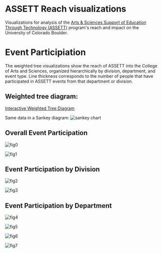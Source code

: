 # ASSETT Reach visualizations
Visualizations for analysis of the [Arts & Sciences Support of Education Through Technology (ASSETT)](https://www.colorado.edu/assett/) program's reach and impact on the University of Colorado Boulder.

# Event Participiation

The weighted tree visualizations show the reach of ASSETT into the College of Arts and Sciences, organized hierarchically by division, department, and event type. Line thickness corresponds to the number of people that have participated in ASSETT events from that department or division.

## Weighted tree diagram:
[Interactive Weighted Tree Diagram](https://jmfoster.github.io/reach/docs/weightedtree_assett.html)

Same data in a Sankey diagram:
![sankey chart](https://github.com/jmfoster/reach/blob/master/figures/reach_sankey.svg)

## Overall Event Participation

![fig0](https://github.com/jmfoster/reach/blob/master/figures/event_participation.png)

![fig1](https://github.com/jmfoster/reach/blob/master/figures/event_participation_by_year.png)

## Event Participation by Division

![fig2](https://github.com/jmfoster/reach/blob/master/figures/division_event_participation.png)

![fig3](https://github.com/jmfoster/reach/blob/master/figures/division_event_participation_by_year.png)

## Event Participation by Department

![fig4](https://github.com/jmfoster/reach/blob/master/figures/Arts%20and%20Humanities_participation_by_dept.png)

![fig5](https://github.com/jmfoster/reach/blob/master/figures/Natural%20Sciences_participation_by_dept.png)

![fig6](https://github.com/jmfoster/reach/blob/master/figures/Social%20Sciences_participation_by_dept.png)

![fig7](https://github.com/jmfoster/reach/blob/master/figures/Other_participation_by_dept.png)

